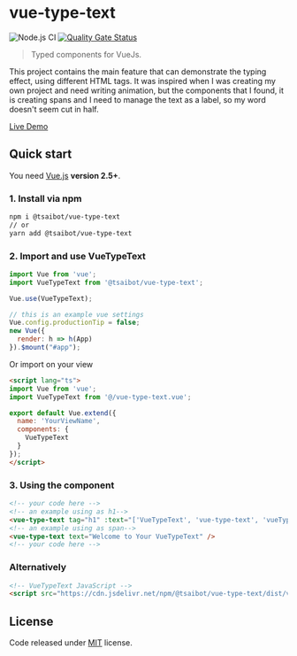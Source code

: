 # vue-type-text 
![Node.js CI](https://github.com/ming-tsai/vue-type-text/workflows/Node.js%20CI/badge.svg?branch=master)
[![Quality Gate Status](https://sonarcloud.io/api/project_badges/measure?project=ming-tsai_vue-type-text&metric=alert_status)](https://sonarcloud.io/dashboard?id=ming-tsai_vue-type-text)

> Typed components for VueJs.

This project contains the main feature that can demonstrate the typing effect, using different HTML tags.
It was inspired when I was creating my own project and need writing animation, but the components that I found, it is creating spans and I need to manage the text as a label, so my word doesn't seem cut in half.

[Live Demo](https://dotnetexplorer.herokuapp.com/)

## Quick start
You need [Vue.js](https://vuejs.org/) **version 2.5+**.

### 1. Install via npm
```bash
npm i @tsaibot/vue-type-text
// or
yarn add @tsaibot/vue-type-text
```
### 2. Import and use VueTypeText
```js
import Vue from 'vue';
import VueTypeText from '@tsaibot/vue-type-text';

Vue.use(VueTypeText);

// this is an example vue settings
Vue.config.productionTip = false;
new Vue({
  render: h => h(App)
}).$mount("#app");

```
Or import on your view
```html
<script lang="ts">
import Vue from 'vue';
import VueTypeText from '@/vue-type-text.vue';

export default Vue.extend({
  name: 'YourViewName',
  components: {
    VueTypeText
  }
});
</script>
```
### 3. Using the component
```html
<!-- your code here -->
<!-- an example using as h1-->
<vue-type-text tag="h1" :text="['VueTypeText', 'vue-type-text', 'vueTyped']"/>
<!-- an example using as span-->
<vue-type-text text="Welcome to Your VueTypeText" />
<!-- your code here -->
```
### Alternatively
```html
<!-- VueTypeText JavaScript -->
<script src="https://cdn.jsdelivr.net/npm/@tsaibot/vue-type-text/dist/vue-type-text.min.js"></script>

```
## License
Code released under [MIT](https://github.com/ming-tsai/vue-type-text/blob/master/LICENSE) license.